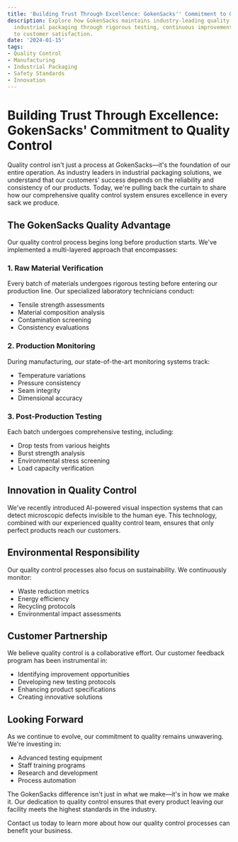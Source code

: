 ```yaml
---
title: 'Building Trust Through Excellence: GokenSacks'' Commitment to Quality Control'
description: Explore how GokenSacks maintains industry-leading quality standards in
  industrial packaging through rigorous testing, continuous improvement, and dedication
  to customer satisfaction.
date: '2024-01-15'
tags:
- Quality Control
- Manufacturing
- Industrial Packaging
- Safety Standards
- Innovation
---
```


# Building Trust Through Excellence: GokenSacks' Commitment to Quality Control

Quality control isn't just a process at GokenSacks—it's the foundation of our entire operation. As industry leaders in industrial packaging solutions, we understand that our customers' success depends on the reliability and consistency of our products. Today, we're pulling back the curtain to share how our comprehensive quality control system ensures excellence in every sack we produce.

## The GokenSacks Quality Advantage

Our quality control process begins long before production starts. We've implemented a multi-layered approach that encompasses:

### 1. Raw Material Verification
Every batch of materials undergoes rigorous testing before entering our production line. Our specialized laboratory technicians conduct:
- Tensile strength assessments
- Material composition analysis
- Contamination screening
- Consistency evaluations

### 2. Production Monitoring
During manufacturing, our state-of-the-art monitoring systems track:
- Temperature variations
- Pressure consistency
- Seam integrity
- Dimensional accuracy

### 3. Post-Production Testing
Each batch undergoes comprehensive testing, including:
- Drop tests from various heights
- Burst strength analysis
- Environmental stress screening
- Load capacity verification

## Innovation in Quality Control

We've recently introduced AI-powered visual inspection systems that can detect microscopic defects invisible to the human eye. This technology, combined with our experienced quality control team, ensures that only perfect products reach our customers.

## Environmental Responsibility

Our quality control processes also focus on sustainability. We continuously monitor:
- Waste reduction metrics
- Energy efficiency
- Recycling protocols
- Environmental impact assessments

## Customer Partnership

We believe quality control is a collaborative effort. Our customer feedback program has been instrumental in:
- Identifying improvement opportunities
- Developing new testing protocols
- Enhancing product specifications
- Creating innovative solutions

## Looking Forward

As we continue to evolve, our commitment to quality remains unwavering. We're investing in:
- Advanced testing equipment
- Staff training programs
- Research and development
- Process automation

The GokenSacks difference isn't just in what we make—it's in how we make it. Our dedication to quality control ensures that every product leaving our facility meets the highest standards in the industry.

Contact us today to learn more about how our quality control processes can benefit your business.
